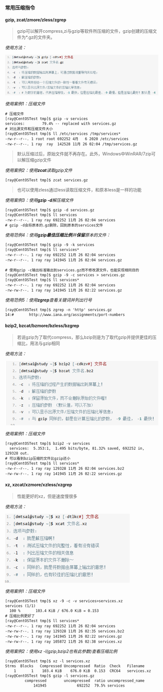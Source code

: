 ### 常用压缩指令

#### gzip, zcat/zmore/zless/zgrep
> gzip可以解开compress,zi与gzip等软件所压缩的文件，gzip创建的压缩文件为*.gz的文件夹。

*使用方法：*

![0](/img/10Chapter/Capture.PNG)

*使用案例1：压缩文件*
```Shell
# 压缩文件
[ray@CentOSTest tmp]$ gzip -v services
services:        79.4% -- replaced with services.gz
# 对比源文件和压缩文件大小
[ray@CentOSTest tmp]$ ll /etc/services /tmp/services*
-rw-r--r--. 1 root root 692252 4月   6 2020 /etc/services
-rw-r--r--. 1 ray  ray  142528 11月 26 02:04 /tmp/services.gz
```

> 默认压缩过后，原始文件就不再存在。此外，Windows中WinRAR/7zip可以解压缩gzip文件

*使用案例2：使用**zcat**读取gzip文件*
```Shell
[ray@CentOSTest tmp]$ zcat services.gz 
```
> 也可以使用zless通过less读取压缩文件，和原本less是一样的功能

*使用案例3：使用**gzip -d**解压缩文件*
```Shell
[ray@CentOSTest tmp]$ gzip -d services.gz 
[ray@CentOSTest tmp]$ ll services
-rw-r--r--. 1 ray ray 692252 11月 26 02:04 services
# gzip -d会将原本的.gz删除，回到原本的services文件
```

*使用范例4：使用**gzip最佳压缩比例**并**保留**原本的文件：*
```Shell
[ray@CentOSTest tmp]$ gzip -9 -k services 
[ray@CentOSTest tmp]$ ll services*
-rw-r--r--. 1 ray ray 692252 11月 26 02:04 services
-rw-r--r--. 1 ray ray 141945 11月 26 02:04 services.gz

# 使用gzip -c输出标准输出到services.gz而不修改源文件，也能实现相同目的
[ray@CentOSTest tmp]$ gzip -9 -c services > services.gz
[ray@CentOSTest tmp]$ ll services*
-rw-r--r--. 1 ray ray 692252 11月 26 02:04 services
-rw-rw-r--. 1 ray ray 141945 11月 26 02:22 services.gz
```

*使用范例5：使用**zgrep**查看关键词并列出行号*
```Shell
[ray@CentOSTest tmp]$ zgrep -n 'http' services.gz
14:#       http://www.iana.org/assignments/port-numbers
```


#### bzip2, bzcat/bzmore/bzless/bzgrep
> 若说gzip为了取代compress，那么bzip则是为了取代gzip并提供更佳的压缩比，用法与gzip相同

*使用方法：*

![0](/img/10Chapter/Capture1.PNG)

*使用案例1：压缩文件*
```Shell
[ray@CentOSTest tmp]$ bzip2 -v services
  services:  5.353:1,  1.495 bits/byte, 81.32% saved, 692252 in, 129328 out.
# 可以看到bzip压缩的文件比gzip还小
[ray@CentOSTest tmp]$ ll services*
-rw-r--r--. 1 ray ray 129328 11月 26 02:04 services.bz2
-rw-rw-r--. 1 ray ray 141945 11月 26 02:22 services.gz
```

#### xz, xzcat/xzmore/xzless/xzgrep
> 性能更好的xz，但是速度慢很多

*使用方法：*

![0](/img/10Chapter/Capture2.PNG)

*使用案例1：压缩文件*
```Shell
[ray@CentOSTest tmp]$ xz -9 -c -v services>services.xz
services (1/1)
  100 %       103.4 KiB / 676.0 KiB = 0.153  
# 压缩比例更好了
[ray@CentOSTest tmp]$ ll services*
-rw-r--r--. 1 ray ray 692252 11月 26 02:04 services
-rw-rw-r--. 1 ray ray 129328 11月 26 02:35 services.bz2
-rw-rw-r--. 1 ray ray 141945 11月 26 02:22 services.gz
-rw-rw-r--. 1 ray ray 105872 11月 26 02:38 services.xz
```

*使用案例2：使用xz -l(gzip,bzip2也有此参数)查看压缩比例*
```Shell
[ray@CentOSTest tmp]$ xz -l services.xz
Strms  Blocks   Compressed Uncompressed  Ratio  Check   Filename
    1       1    103.4 KiB    676.0 KiB  0.153  CRC64   services.xz
[ray@CentOSTest tmp]$ gzip -l services.gz
         compressed        uncompressed  ratio uncompressed_name
             141945              692252  79.5% services
```
